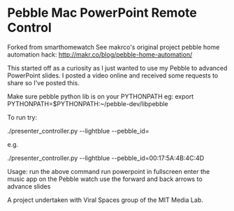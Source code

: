 Pebble Mac PowerPoint Remote Control
==============
Forked from smarthomewatch
See  makrco's original project
pebble home automation hack: http://makr.co/blog/pebble-home-automation/


This started off as a curiosity as I just wanted to use my Pebble to advanced PowerPoint slides. I posted a video online and received some requests to share so I've posted this.

Make sure pebble python lib is on your PYTHONPATH
eg:
export PYTHONPATH=$PYTHONPATH:~/pebble-dev/libpebble

To run try:

./presenter_controller.py --lightblue --pebble_id=<YOUR PEBBLE MAC ADDRESS>

e.g.

./presenter_controller.py  --lightblue --pebble_id=00:17:5A:4B:4C:4D

Usage:
run the above command
run powerpoint in fullscreen
enter the music app on the Pebble watch
use the forward and back arrows to advance slides
 
A project undertaken with Viral Spaces group of the MIT Media Lab.
